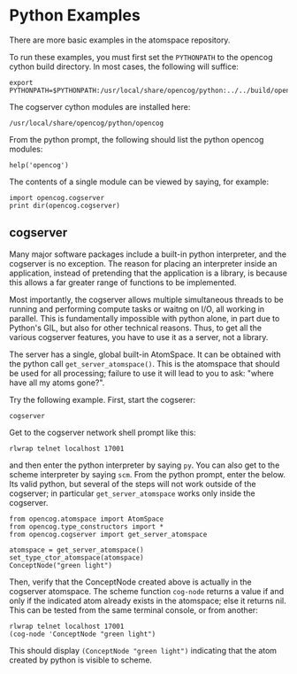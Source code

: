 Python Examples
===============
There are more basic examples in the atomspace repository.

To run these examples, you must first set the `PYTHONPATH` to the
opencog cython build directory.  In most cases, the following will
suffice:

```
export PYTHONPATH=$PYTHONPATH:/usr/local/share/opencog/python:../../build/opencog/cython
```

The cogserver cython modules are installed here:
```
/usr/local/share/opencog/python/opencog
```

From the python prompt, the following should list the python
opencog modules:
```
help('opencog')
```
The contents of a single module can be viewed by saying, for example:
```
import opencog.cogserver
print dir(opencog.cogserver)
```

## cogserver
Many major software packages include a built-in python interpreter, and
the cogserver is no exception. The reason for placing an interpreter
inside an application, instead of pretending that the application is a
library, is because this allows a far greater range of functions to be
implemented.

Most importantly, the cogserver allows multiple simultaneous threads
to be running and performing compute tasks or waitng on I/O, all working
in parallel. This is fundamentally impossible with python alone, in part
due to Python's GIL, but also for other technical reasons.  Thus, to get
all the various cogserver features, you have to use it as a server, not
a library.

The server has a single, global built-in AtomSpace. It can be obtained
with the python call `get_server_atomspace()`.  This is the atomspace
that should be used for all processing; failure to use it will lead to
you to ask: "where have all my atoms gone?".

Try the following example. First, start the cogserer:
```
cogserver
```

Get to the cogserver network shell prompt like this:
```
rlwrap telnet localhost 17001
```
and then enter the python interpreter by saying `py`. You can also get
to the scheme interpreter by saying `scm`.   From the python prompt,
enter the below. Its valid python, but several of the steps will not
work outside of the cogserver; in particular `get_server_atomspace`
works only inside the cogserver.

```
from opencog.atomspace import AtomSpace
from opencog.type_constructors import *
from opencog.cogserver import get_server_atomspace

atomspace = get_server_atomspace()
set_type_ctor_atomspace(atomspace)
ConceptNode("green light")
```
Then, verify that the ConceptNode created above is actually in the
cogserver atomspace. The scheme function `cog-node` returns a value
if and only if the indicated atom already exists in the atomspace;
else it returns nil. This can be tested from the same terminal console,
or from another:

```
rlwrap telnet localhost 17001
(cog-node 'ConceptNode "green light")
```
This should display `(ConceptNode "green light")` indicating that the
atom created by python is visible to scheme.
